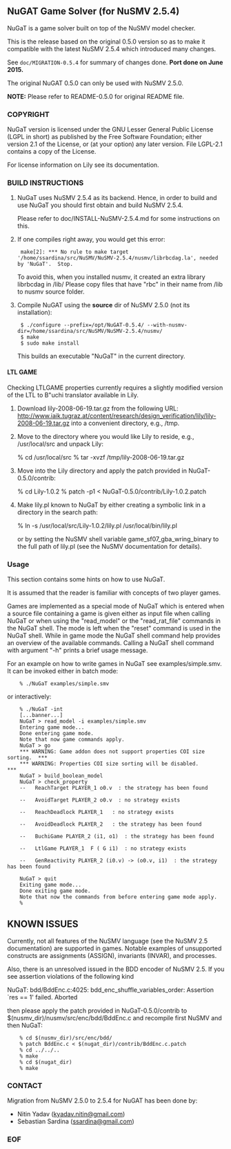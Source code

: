 ## NuGAT Game Solver (for NuSMV 2.5.4)

NuGaT is a game solver built on top of the NuSMV model checker.

This is the release based on the original 0.5.0 version so as to make
it compatible with the latest NuSMV 2.5.4 which introduced many changes.

See `doc/MIGRATION-0.5.4` for summary of changes done. **Port done on June 2015.**

The original NuGAT 0.5.0 can only be used with NuSMV 2.5.0.

**NOTE:** Please refer to README-0.5.0 for original README file.


### COPYRIGHT

NuGaT version is licensed under the GNU Lesser General Public
License (LGPL in short) as published by the Free Software Foundation;
either version 2.1 of the License, or (at your option) any later
version. File LGPL-2.1 contains a copy of the License.

For license information on Lily see its documentation.


### BUILD INSTRUCTIONS

1. NuGaT uses NuSMV 2.5.4 as its backend. Hence, in order to build and use
NuGaT you should first obtain and build NuSMV 2.5.4. 

    Please refer to doc/INSTALL-NuSMV-2.5.4.md for some instructions on this.

2. If one compiles right away, you would get this error:

        make[2]: *** No rule to make target '/home/ssardina/src/NuSMV/NuSMV-2.5.4/nusmv/librbcdag.la', needed by 'NuGaT'.  Stop.

    To avoid this, when you installed nusmv, it created an extra library librbcdag  in <nusmv-build-dir>/lib/ 
    Please copy files that have "rbc" in their name from <nusmv-build-dir>/lib to nusmv source folder.
  
3. Compile NuGAT using the **source** dir of NuSMV 2.5.0 (not its installation):

        $ ./configure --prefix=/opt/NuGAT-0.5.4/ --with-nusmv-dir=/home/ssardina/src/NuSMV/NuSMV-2.5.4/nusmv/
        $ make
        $ sudo make install 

   This builds an executable "NuGaT" in the current directory.



#### LTL GAME


Checking LTLGAME properties currently requires a slightly modified version of the LTL to B\"uchi translator available in Lily.

   1. Download lily-2008-06-19.tar.gz from the following URL:
      http://www.iaik.tugraz.at/content/research/design_verification/lily/lily-2008-06-19.tar.gz
      into a convenient directory, e.g., /tmp.

   2. Move to the directory where you would like Lily to reside, e.g.,
      /usr/local/src and unpack Lily:

        % cd /usr/local/src
        % tar -xvzf /tmp/lily-2008-06-19.tar.gz

   3. Move into the Lily directory and apply the patch provided in
      NuGaT-0.5.0/contrib:

        % cd Lily-1.0.2
        % patch -p1 < NuGaT-0.5.0/contrib/Lily-1.0.2.patch

   4. Make lily.pl known to NuGaT by either creating a symbolic link
      in a directory in the search path:

        % ln -s /usr/local/src/Lily-1.0.2/lily.pl /usr/local/bin/lily.pl

      or by setting the NuSMV shell variable
      game_sf07_gba_wring_binary to the full path of lily.pl (see the
      NuSMV documentation for details).

### Usage

This section contains some hints on how to use NuGaT.

It is assumed that the reader is familiar with concepts of two player
games.

Games are implemented as a special mode of NuGaT which is entered when
a source file containing a game is given either as input file when
calling NuGaT or when using the "read_model" or the "read_rat_file"
commands in the NuGaT shell. The mode is left when the "reset" command
is used in the NuGaT shell. While in game mode the NuGaT shell command
help provides an overview of the available commands. Calling a NuGaT
shell command with argument "-h" prints a brief usage message.

For an example on how to write games in NuGaT see
examples/simple.smv. It can be invoked either in batch mode:

        % ./NuGaT examples/simple.smv

or interactively:

        % ./NuGaT -int
        [...banner...]
        NuGaT > read_model -i examples/simple.smv
        Entering game mode...
        Done entering game mode.
        Note that now game commands apply.
        NuGaT > go
        *** WARNING: Game addon does not support properties COI size sorting.  ***
        *** WARNING: Properties COI size sorting will be disabled.             ***
        NuGaT > build_boolean_model
        NuGaT > check_property
        --   ReachTarget PLAYER_1 o0.v  : the strategy has been found

        --   AvoidTarget PLAYER_2 o0.v  : no strategy exists

        --   ReachDeadlock PLAYER_1   : no strategy exists

        --   AvoidDeadlock PLAYER_2   : the strategy has been found

        --   BuchiGame PLAYER_2 (i1, o1)  : the strategy has been found

        --   LtlGame PLAYER_1  F ( G i1)  : no strategy exists

        --   GenReactivity PLAYER_2 (i0.v) -> (o0.v, i1)  : the strategy has been found

        NuGaT > quit
        Exiting game mode...
        Done exiting game mode.
        Note that now the commands from before entering game mode apply.
        %


## KNOWN ISSUES

Currently, not all features of the NuSMV language (see the NuSMV 2.5
documentation) are supported in games. Notable examples of unsupported
constructs are assignments (ASSIGN), invariants (INVAR), and
processes.

Also, there is an unresolved issued in the BDD encoder of NuSMV 2.5. If you
see assertion violations of the following kind

NuGaT: bdd/BddEnc.c:4025: bdd_enc_shuffle_variables_order: Assertion `res == 1' failed.
Aborted

then please apply the patch provided in NuGaT-0.5.0/contrib to
$(nusmv_dir)/nusmv/src/enc/bdd/BddEnc.c and recompile first NuSMV and
then NuGaT:

        % cd $(nusmv_dir)/src/enc/bdd/
        % patch BddEnc.c < $(nugat_dir)/contrib/BddEnc.c.patch
        % cd ../../..
        % make
        % cd $(nugat_dir)
        % make


### CONTACT

Migration from NuSMV 2.5.0 to 2.5.4 for NuGAT has been done by:

* Nitin Yadav (<kyadav.nitin@gmail.com>)
* Sebastian Sardina (ssardina@gmail.com) 


### EOF

